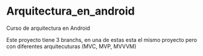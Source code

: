 # Arquitectura_en_android
Curso de arquitectura en Android

Este proyecto tiene 3 branchs, en una de estas esta el mismo proyecto pero con diferentes arquitecuturas (MVC, MVP, MVVVM)

